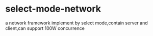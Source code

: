 # select-mode-network
a network framework implement by select mode,contain server and client,can support 100W concurrence

